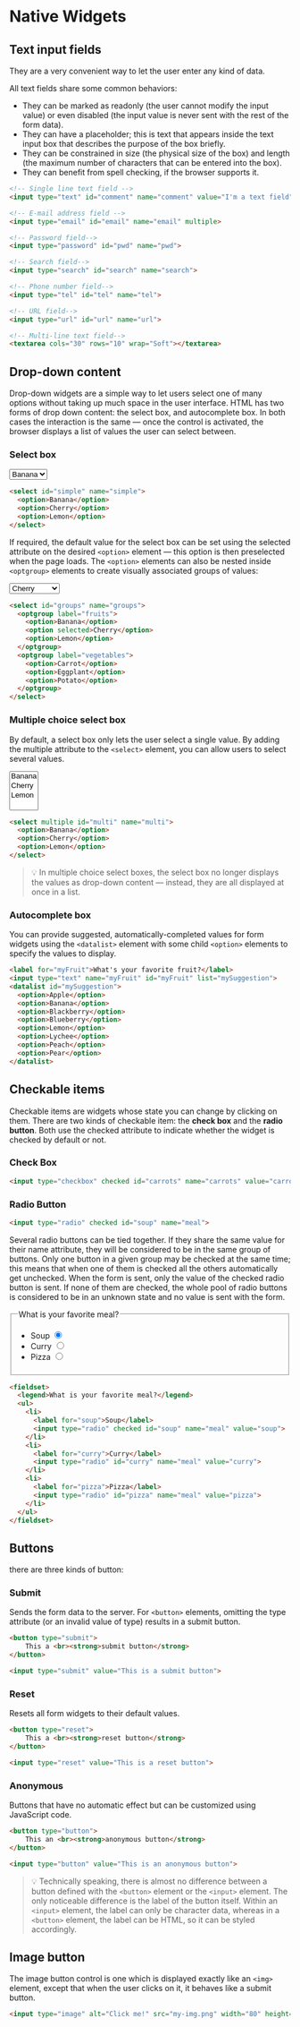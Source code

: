 # Native Widgets

## Text input fields

They are a very convenient way to let the user enter any kind of data.

All text fields share some common behaviors:

- They can be marked as readonly (the user cannot modify the input value) or even disabled (the input value is never sent with the rest of the form data).
- They can have a placeholder; this is text that appears inside the text input box that describes the purpose of the box briefly.
- They can be constrained in size (the physical size of the box) and length (the maximum number of characters that can be entered into the box).
- They can benefit from spell checking, if the browser supports it.

```html
<!-- Single line text field -->
<input type="text" id="comment" name="comment" value="I'm a text field">

<!-- E-mail address field -->
<input type="email" id="email" name="email" multiple>

<!-- Password field-->
<input type="password" id="pwd" name="pwd">

<!-- Search field-->
<input type="search" id="search" name="search">

<!-- Phone number field-->
<input type="tel" id="tel" name="tel">

<!-- URL field-->
<input type="url" id="url" name="url">

<!-- Multi-line text field-->
<textarea cols="30" rows="10" wrap="Soft"></textarea>
```

## Drop-down content

Drop-down widgets are a simple way to let users select one of many options without taking up much space in the user interface. HTML has two forms of drop down content: the select box, and autocomplete box. In both cases the interaction is the same — once the control is activated, the browser displays a list of values the user can select between.

### Select box

<select id="simple" name="simple">
  <option>Banana</option>
  <option>Cherry</option>
  <option>Lemon</option>
</select>

```html
<select id="simple" name="simple">
  <option>Banana</option>
  <option>Cherry</option>
  <option>Lemon</option>
</select>
```

If required, the default value for the select box can be set using the selected attribute on the desired `<option>` element — this option is then preselected when the page loads. The `<option>` elements can also be nested inside `<optgroup>` elements to create visually associated groups of values:

<select id="groups" name="groups">
  <optgroup label="fruits">
    <option>Banana</option>
    <option selected>Cherry</option>
    <option>Lemon</option>
  </optgroup>
  <optgroup label="vegetables">
    <option>Carrot</option>
    <option>Eggplant</option>
    <option>Potato</option>
  </optgroup>
</select>

```html
<select id="groups" name="groups">
  <optgroup label="fruits">
    <option>Banana</option>
    <option selected>Cherry</option>
    <option>Lemon</option>
  </optgroup>
  <optgroup label="vegetables">
    <option>Carrot</option>
    <option>Eggplant</option>
    <option>Potato</option>
  </optgroup>
</select>
```

### Multiple choice select box

By default, a select box only lets the user select a single value. By adding the multiple attribute to the `<select>` element, you can allow users to select several values.

<select multiple id="multi" name="multi">
  <option>Banana</option>
  <option>Cherry</option>
  <option>Lemon</option>
</select>

```html
<select multiple id="multi" name="multi">
  <option>Banana</option>
  <option>Cherry</option>
  <option>Lemon</option>
</select>
```

>💡 In multiple choice select boxes, the select box no longer displays the values as drop-down content — instead, they are all displayed at once in a list.

### Autocomplete box

You can provide suggested, automatically-completed values for form widgets using the `<datalist>` element with some child `<option>` elements to specify the values to display.

```html
<label for="myFruit">What's your favorite fruit?</label>
<input type="text" name="myFruit" id="myFruit" list="mySuggestion">
<datalist id="mySuggestion">
  <option>Apple</option>
  <option>Banana</option>
  <option>Blackberry</option>
  <option>Blueberry</option>
  <option>Lemon</option>
  <option>Lychee</option>
  <option>Peach</option>
  <option>Pear</option>
</datalist>
```

## Checkable items

Checkable items are widgets whose state you can change by clicking on them. There are two kinds of checkable item: the **check box** and the **radio button**. Both use the checked attribute to indicate whether the widget is checked by default or not.

### Check Box

```html
<input type="checkbox" checked id="carrots" name="carrots" value="carrots">
```

### Radio Button

```html
<input type="radio" checked id="soup" name="meal">
```

Several radio buttons can be tied together. If they share the same value for their name attribute, they will be considered to be in the same group of buttons. Only one button in a given group may be checked at the same time; this means that when one of them is checked all the others automatically get unchecked. When the form is sent, only the value of the checked radio button is sent. If none of them are checked, the whole pool of radio buttons is considered to be in an unknown state and no value is sent with the form.

<fieldset>
  <legend>What is your favorite meal?</legend>
  <ul>
    <li>
      <label for="soup">Soup</label>
      <input type="radio" checked id="soup" name="meal" value="soup">
    </li>
    <li>
      <label for="curry">Curry</label>
      <input type="radio" id="curry" name="meal" value="curry">
    </li>
    <li>
      <label for="pizza">Pizza</label>
      <input type="radio" id="pizza" name="meal" value="pizza">
    </li>
  </ul>
</fieldset>

```html
<fieldset>
  <legend>What is your favorite meal?</legend>
  <ul>
    <li>
      <label for="soup">Soup</label>
      <input type="radio" checked id="soup" name="meal" value="soup">
    </li>
    <li>
      <label for="curry">Curry</label>
      <input type="radio" id="curry" name="meal" value="curry">
    </li>
    <li>
      <label for="pizza">Pizza</label>
      <input type="radio" id="pizza" name="meal" value="pizza">
    </li>
  </ul>
</fieldset>
```

## Buttons

there are three kinds of button:

### Submit

Sends the form data to the server. For `<button>` elements, omitting the type attribute (or an invalid value of type) results in a submit button.

```html
<button type="submit">
    This a <br><strong>submit button</strong>
</button>

<input type="submit" value="This is a submit button">
```

### Reset

Resets all form widgets to their default values.

```html
<button type="reset">
    This a <br><strong>reset button</strong>
</button>

<input type="reset" value="This is a reset button">
```

### Anonymous

Buttons that have no automatic effect but can be customized using JavaScript code.

```html
<button type="button">
    This an <br><strong>anonymous button</strong>
</button>

<input type="button" value="This is an anonymous button">
```

>💡 Technically speaking, there is almost no difference between a button defined with the `<button>` element or the `<input>` element. The only noticeable difference is the label of the button itself. Within an `<input>` element, the label can only be character data, whereas in a `<button>` element, the label can be HTML, so it can be styled accordingly.

## Image button

The image button control is one which is displayed exactly like an `<img>` element, except that when the user clicks on it, it behaves like a submit button.

```html
<input type="image" alt="Click me!" src="my-img.png" width="80" height="30" />
```